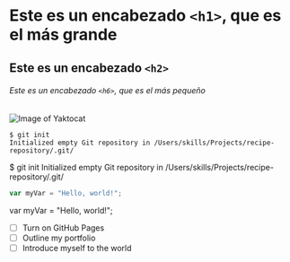 # Este es un encabezado `<h1>`, que es el más grande

## Este es un encabezado `<h2>`

###### Este es un encabezado `<h6>`, que es el más pequeño

![Image of Yaktocat](https://octodex.github.com/images/yaktocat.png)

```
$ git init
Initialized empty Git repository in /Users/skills/Projects/recipe-repository/.git/
```
$ git init
Initialized empty Git repository in /Users/skills/Projects/recipe-repository/.git/


``` javascript
var myVar = "Hello, world!";
```
var myVar = "Hello, world!";

- [ ] Turn on GitHub Pages
- [ ] Outline my portfolio
- [ ] Introduce myself to the world
